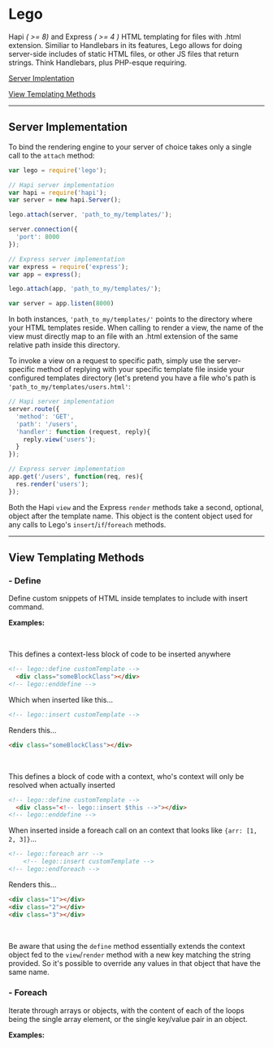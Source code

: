 # Lego

Hapi *( >= 8)* and Express *( >= 4 )* HTML templating for files with .html extension. Similiar to Handlebars in its features, Lego allows for doing server-side includes of static HTML files, or other JS files that return strings. Think Handlebars, plus PHP-esque requiring.

[Server Implentation](#setup)

[View Templating Methods](#methods)

___
<a name="setup"></a>
## Server Implementation

To bind the rendering engine to your server of choice takes only a single call to the `attach` method:

```javascript
var lego = require('lego');

// Hapi server implementation
var hapi = require('hapi');
var server = new hapi.Server();

lego.attach(server, 'path_to_my/templates/');

server.connection({
  'port': 8000
});

// Express server implementation
var express = require('express');
var app = express();

lego.attach(app, 'path_to_my/templates/');

var server = app.listen(8000)
```

In both instances, `'path_to_my/templates/'` points to the directory where your HTML templates reside. When calling to render a view, the name of the view must directly map to an file with an .html extension of the same relative path inside this directory.

To invoke a view on a request to specific path, simply use the server-specific method of replying with your specific template file inside your configured templates directory (let's pretend you have a file who's path is `'path_to_my/templates/users.html'`:

```javascript
// Hapi server implementation
server.route({
  'method': 'GET',
  'path': '/users',
  'handler': function (request, reply){
    reply.view('users');
  }
});

// Express server implementation
app.get('/users', function(req, res){
  res.render('users');
});
```

Both the Hapi `view` and the Express `render` methods take a second, optional, object after the template name. This object is the content object used for any calls to Lego's `insert`/`if`/`foreach` methods.

___
<a name="methods"></a>
## View Templating Methods


### - Define

Define custom snippets of HTML inside templates to include with insert command.

**Examples:**

<p>&nbsp;</p>

This defines a context-less block of code to be inserted anywhere

```html
<!-- lego::define customTemplate -->
  <div class="someBlockClass"></div>
<!-- lego::enddefine -->
```

Which when inserted like this...

```html
<!-- lego::insert customTemplate -->
```

Renders this...

```html
<div class="someBlockClass"></div>
```

<p>&nbsp;</p>

This defines a block of code with a context, who's context will only be resolved when actually inserted

```html
<!-- lego::define customTemplate -->
  <div class="<!-- lego::insert $this -->"></div>
<!-- lego::enddefine -->
```

When inserted inside a foreach call on an context that looks like `{arr: [1, 2, 3]}`...

```html
<!-- lego::foreach arr -->
    <!-- lego::insert customTemplate -->
<!-- lego::endforeach -->
```

Renders this...

```html
<div class="1"></div>
<div class="2"></div>
<div class="3"></div>
```

<p>&nbsp;</p>

Be aware that using the `define` method essentially extends the context object fed to the `view`/`render` method with a new key matching the string provided. So it's possible to override any values in that object that have the same name.


### - Foreach

Iterate through arrays or objects, with the content of each of the loops being the single array element, or the single key/value pair in an object.

**Examples:**

<p>&nbsp;</p>